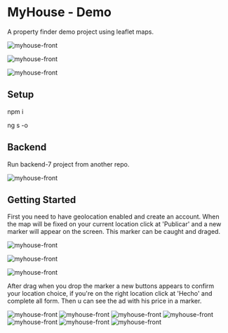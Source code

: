 # MyHouse - Demo

A property finder demo project using leaflet maps. 

![myhouse-front](src/assets/readme-images/Register_sequence_diagram.png)

![myhouse-front](src/assets/readme-images/Login_sequence_diagram.png)

![myhouse-front](src/assets/readme-images/Use_case_diagram.png)

## Setup

npm i

ng s -o

## Backend

Run backend-7 project from another repo.

![myhouse-front](src/assets/readme-images/Main_diagram.png)

## Getting Started

First you need to have geolocation enabled and create an account. When the map will be fixed on your current location click at 'Publicar' and a new marker will appear on the screen. This marker can be caught and draged.

![myhouse-front](src/assets/readme-images/1.caption.png)

![myhouse-front](src/assets/readme-images/2.caption.png)

![myhouse-front](src/assets/readme-images/3.caption.png)

After drag when you drop the marker a new buttons appears to confirm your location choice, if you're on the right location click at 'Hecho' and complete all form. Then u can see the ad with his price in a marker.

![myhouse-front](src/assets/readme-images/form1.png)
![myhouse-front](src/assets/readme-images/form2.png)
![myhouse-front](src/assets/readme-images/map1.png)
![myhouse-front](src/assets/readme-images/map2.png)
![myhouse-front](src/assets/readme-images/ad1.png)
![myhouse-front](src/assets/readme-images/ad2.png)
![myhouse-front](src/assets/readme-images/ad3.png)



